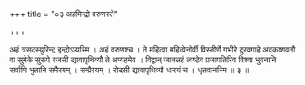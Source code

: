 +++
title = "०३ अहमिन्द्रो वरुणस्ते"

+++

अहं त्रसदस्युरिन्द्र इन्द्रोऽप्यस्मि । अहं वरुणश्च । ते महित्वा महित्वेनोर्वी विस्तीर्णे गभीरे दुरवगाहे अवकाशवतौ वा सुमेके सुरूपे रजसी द्यावापृथिव्यौ ते अप्यहमेव । विद्वान् जानन्नहं त्वष्टेव प्रजापतिरिव विश्वा भुवनानि सर्वाणि भुतानि समैरयम् । सम्प्रैरयम् । रोदसी द्यावापृथिव्यौ धारयं च । धृतवानस्मि ॥ ३ ॥